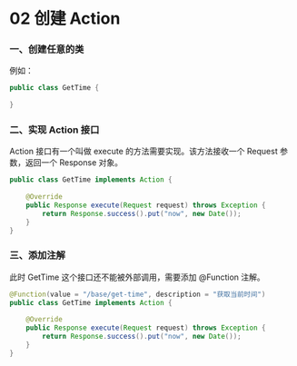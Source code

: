 # 02 创建 Action

### 一、创建任意的类

例如：

```java
public class GetTime {
    
}
```

### 二、实现 Action 接口

Action 接口有一个叫做 execute 的方法需要实现。该方法接收一个 Request 参数，返回一个 Response 对象。

```java
public class GetTime implements Action {
    
    @Override
    public Response execute(Request request) throws Exception {
        return Response.success().put("now", new Date());
    }
}
```

### 三、添加注解

此时 GetTime 这个接口还不能被外部调用，需要添加 @Function 注解。

```java
@Function(value = "/base/get-time", description = "获取当前时间")
public class GetTime implements Action {
    
    @Override
    public Response execute(Request request) throws Exception {
        return Response.success().put("now", new Date());
    }
}
```

### 

